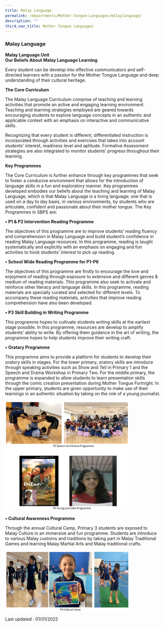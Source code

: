 ```yaml
---
title: Malay Language
permalink: /departments/Mother-Tongue-Languages/malaylanguage/
description: ""
third_nav_title: Mother Tongue Languages
---
```

### Malay Language

**Malay Language Unit**  
**Our Beliefs About Malay Language Learning**  
  

Every student can be develop into effective communicators and self-directed learners with a passion for the Mother Tongue Language and deep understanding of their cultural heritage.

**The Core Curriculum**  

The Malay Language Curriculum comprise of teaching and learning activities that promote an active and engaging learning environment. Teaching and learning strategies employed are geared towards encouraging students to explore language concepts in an authentic and applicable context with an emphasis on interactive and communicative skills.

Recognizing that every student is different, differentiated instruction is incorporated through activities and exercises that takes into account students’ interest, readiness level and aptitude. Formative Assessment strategies are also integrated to monitor students’ progress throughout their learning.

  
**Key Programmes**  

The Core Curriculum is further enhance through key programmes that seek to foster a conducive environment that allows for the introduction of language skills in a fun and exploratory manner. Key programmes developed embodies our beliefs about the teaching and learning of Malay Language, which is that Malay Language is a living language; one that is used on a day to day basis, in various environments, by students who are articulate, confident and passionate about their mother tongue. The Key Programmes in SBPS are:

**• P1 & P2 Intervention Reading Programme**

The objectives of this programme are to improve students’ reading fluency and comprehension in Malay Language and build student’s confidence in reading Malay Language resources. In this programme, reading is taught systematically and explicitly with an emphasis on engaging and fun activities to hook students’ interest to pick up reading.

**• School Wide Reading Programme for P1-P6**

The objectives of this programme are firstly to encourage the love and enjoyment of reading through exposure to extensive and different genres & medium of reading materials. This programme also seek to activate and reinforce other literacy and language skills. In this programme, reading materials are specially curated and selected for different levels. To accompany these reading materials, activities that improve reading comprehension have also been developed.

**• P3 Skill Building in Writing Programme**

This programme hopes to cultivate students writing skills at the earliest stage possible. In this programme, resources are develop to amplify students’ ability to write. By offering them guidance in the art of writing, the programme hopes to help students improve their writing craft.

**• Oratary Programme**

This programme aims to provide a platform for students to develop their oratory skills in stages. For the lower primary, oratory skills are introduce through speaking activities such as Show and Tell in Primary 1 and the Speech and Drama Workshop in Primary Two. For the middle primary, the programme is expanded to allow students to learn presentation skills through the comic creation presentation during Mother Tongue Fortnight. In the upper primary, students are given opportunity to make use of their learnings in an authentic situation by taking on the role of a young journalist.

<img src="/images/ml1.png" 
     style="width:80%">

**• Cultural Awareness Programme**  

Through the annual Cultural Camp, Primary 3 students are exposed to Malay Culture in an immersive and fun programme. Students are introduce to various Malay customs and traditions by taking part in Malay Traditional Games and learning Malay Martial Arts and Malay traditional crafts.

<img src="/images/ml2.png" 
     style="width:80%">

Last updated : 01/01/2022